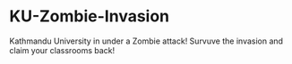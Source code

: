 # KU-Zombie-Invasion
Kathmandu University in under a Zombie attack! Survuve the invasion and claim your classrooms back!
